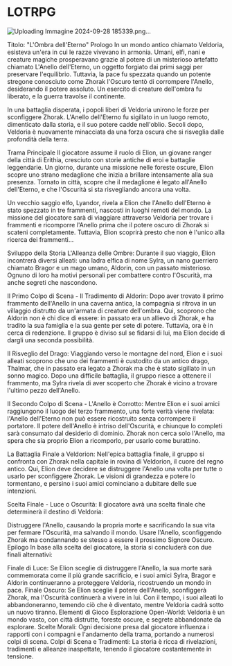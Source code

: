 # LOTRPG


![Uploading Immagine 2024-09-28 185339.png…]()



Titolo: "L'Ombra dell'Eterno"
Prologo
In un mondo antico chiamato Veldoria, esisteva un'era in cui le razze vivevano in armonia. Umani, elfi, nani e creature magiche prosperavano grazie al potere di un misterioso artefatto chiamato L'Anello dell'Eterno, un oggetto forgiato dai primi saggi per preservare l'equilibrio. Tuttavia, la pace fu spezzata quando un potente stregone conosciuto come Zhorak l'Oscuro tentò di corrompere l'Anello, desiderando il potere assoluto. Un esercito di creature dell'ombra fu liberato, e la guerra travolse il continente.

In una battaglia disperata, i popoli liberi di Veldoria unirono le forze per sconfiggere Zhorak. L'Anello dell'Eterno fu sigillato in un luogo remoto, dimenticato dalla storia, e il suo potere cadde nell'oblio. Secoli dopo, Veldoria è nuovamente minacciata da una forza oscura che si risveglia dalle profondità della terra.

Trama Principale
Il giocatore assume il ruolo di Elion, un giovane ranger della città di Erithia, cresciuto con storie antiche di eroi e battaglie leggendarie. Un giorno, durante una missione nelle foreste oscure, Elion scopre uno strano medaglione che inizia a brillare intensamente alla sua presenza. Tornato in città, scopre che il medaglione è legato all'Anello dell'Eterno, e che l'Oscurità si sta risvegliando ancora una volta.

Un vecchio saggio elfo, Lyandor, rivela a Elion che l'Anello dell'Eterno è stato spezzato in tre frammenti, nascosti in luoghi remoti del mondo. La missione del giocatore sarà di viaggiare attraverso Veldoria per trovare i frammenti e ricomporre l'Anello prima che il potere oscuro di Zhorak si scateni completamente. Tuttavia, Elion scoprirà presto che non è l'unico alla ricerca dei frammenti...

Sviluppo della Storia
L'Alleanza delle Ombre: Durante il suo viaggio, Elion incontrerà diversi alleati: una ladra elfica di nome Sylra, un nano guerriero chiamato Bragor e un mago umano, Aldorin, con un passato misterioso. Ognuno di loro ha motivi personali per combattere contro l'Oscurità, ma anche segreti che nascondono.

Il Primo Colpo di Scena - Il Tradimento di Aldorin: Dopo aver trovato il primo frammento dell'Anello in una caverna antica, la compagnia si ritrova in un villaggio distrutto da un'armata di creature dell'ombra. Qui, scoprono che Aldorin non è chi dice di essere: in passato era un allievo di Zhorak, e ha tradito la sua famiglia e la sua gente per sete di potere. Tuttavia, ora è in cerca di redenzione. Il gruppo è diviso sul se fidarsi di lui, ma Elion decide di dargli una seconda possibilità.

Il Risveglio del Drago: Viaggiando verso le montagne del nord, Elion e i suoi alleati scoprono che uno dei frammenti è custodito da un antico drago, Thalmar, che in passato era legato a Zhorak ma che è stato sigillato in un sonno magico. Dopo una difficile battaglia, il gruppo riesce a ottenere il frammento, ma Sylra rivela di aver scoperto che Zhorak è vicino a trovare l'ultimo pezzo dell'Anello.

Il Secondo Colpo di Scena - L'Anello è Corrotto: Mentre Elion e i suoi amici raggiungono il luogo del terzo frammento, una forte verità viene rivelata: l'Anello dell'Eterno non può essere ricostruito senza corrompere il portatore. Il potere dell'Anello è intriso dell'Oscurità, e chiunque lo completi sarà consumato dal desiderio di dominio. Zhorak non cerca solo l'Anello, ma spera che sia proprio Elion a ricomporlo, per usarlo come burattino.

La Battaglia Finale a Veldorion: Nell'epica battaglia finale, il gruppo si confronta con Zhorak nella capitale in rovina di Veldorion, il cuore del regno antico. Qui, Elion deve decidere se distruggere l'Anello una volta per tutte o usarlo per sconfiggere Zhorak. Le visioni di grandezza e potere lo tormentano, e persino i suoi amici cominciano a dubitare delle sue intenzioni.

Scelta Finale - Luce o Oscurità: Il giocatore avrà una scelta finale che determinerà il destino di Veldoria:

Distruggere l'Anello, causando la propria morte e sacrificando la sua vita per fermare l'Oscurità, ma salvando il mondo.
Usare l'Anello, sconfiggendo Zhorak ma condannando se stesso a essere il prossimo Signore Oscuro.
Epilogo
In base alla scelta del giocatore, la storia si concluderà con due finali alternativi:

Finale di Luce: Se Elion sceglie di distruggere l'Anello, la sua morte sarà commemorata come il più grande sacrificio, e i suoi amici Sylra, Bragor e Aldorin continueranno a proteggere Veldoria, ricostruendo un mondo in pace.
Finale Oscuro: Se Elion sceglie il potere dell'Anello, sconfiggerà Zhorak, ma l'Oscurità continuerà a vivere in lui. Con il tempo, i suoi alleati lo abbandoneranno, temendo ciò che è diventato, mentre Veldoria cadrà sotto un nuovo tiranno.
Elementi di Gioco
Esplorazione Open-World: Veldoria è un mondo vasto, con città distrutte, foreste oscure, e segrete abbandonate da esplorare.
Scelte Morali: Ogni decisione presa dal giocatore influenza i rapporti con i compagni e l'andamento della trama, portando a numerosi colpi di scena.
Colpi di Scena e Tradimenti: La storia è ricca di rivelazioni, tradimenti e alleanze inaspettate, tenendo il giocatore costantemente in tensione.
